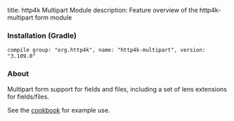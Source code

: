 title: http4k Multipart Module
description: Feature overview of the http4k-multipart form module

### Installation (Gradle)
```compile group: "org.http4k", name: "http4k-multipart", version: "3.109.0"```

### About

Multipart form support for fields and files, including a set of lens extensions for fields/files.

See the [cookbook](/cookbook/multipart_forms/) for example use.
